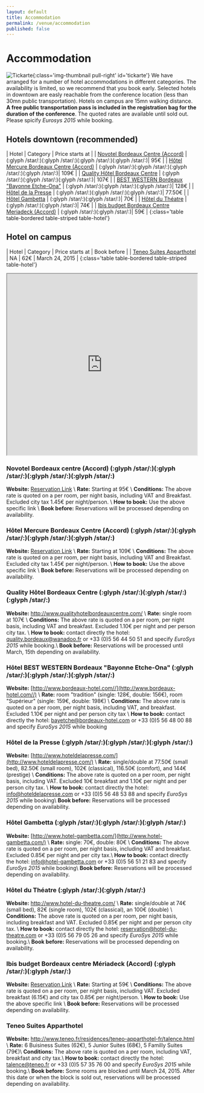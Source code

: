 ```yaml
---
layout: default
title: Accommodation
permalink: /venue/accommodation
published: false
---
```

# Accommodation

![Tickarte](/assets/img/tickarte.jpg){:class='img-thumbnail pull-right' id='tickarte'}
We have arranged for a number of hotel accommodations in different categories. The availability is limited, so we recommend that you book early. Selected hotels in downtown are easly reachable from the conference location (less than 30mn public transportation). Hotels on campus are 15mn walking distance. **A free public transportation pass is included in the registration bag for the duration of the conference**. The quoted rates are available until sold out. Please spicify *Eurosys 2015* while booking.

## Hotels downtown (recommended)

| Hotel | Category | Price starts at |
| [Novotel Bordeaux Centre (Accord)](#novotel-bordeaux-centre-accord-glyph-starglyph-starglyph-starglyph-star) | (:glyph /star/:)(:glyph /star/:)(:glyph /star/:)(:glyph /star/:)| 95€ |
| [Hôtel Mercure Bordeaux Centre (Accord)](#htel-mercure-bordeaux-centre-accord-glyph-starglyph-starglyph-starglyph-star) | (:glyph /star/:)(:glyph /star/:)(:glyph /star/:)(:glyph /star/:)| 109€ |
| [Quality Hôtel Bordeaux Centre](#quality-htel-bordeaux-centre-glyph-starglyph-starglyph-star) | (:glyph /star/:)(:glyph /star/:)(:glyph /star/:)| 107€ |
| [BEST WESTERN Bordeaux "Bayonne Etche-Ona"](#htel-best-western-bordeaux-bayonne-etche-ona-glyph-starglyph-starglyph-star) | (:glyph /star/:)(:glyph /star/:)(:glyph /star/:)| 128€ |
| [Hôtel de la Presse](#htel-de-la-presse-glyph-starglyph-starglyph-star) | (:glyph /star/:)(:glyph /star/:)(:glyph /star/:)| 77.50€ |
| [Hôtel Gambetta](#htel-gambetta-glyph-starglyph-starglyph-star) | (:glyph /star/:)(:glyph /star/:)| 70€ |
| [Hôtel du Théatre](#htel-du-thatre-glyph-starglyph-star) | (:glyph /star/:)(:glyph /star/:)| 74€ |
| [Ibis budget Bordeaux Centre Meriadeck (Accord)](#ibis-budget-bordeaux-centre-mriadeck-accord-glyph-starglyph-star) | (:glyph /star/:)(:glyph /star/:)| 59€ |
{:class='table table-bordered table-striped table-hotel'}

## Hotel on campus


| Hotel | Category | Price starts at | Book before |
| [Teneo Suites Apparthotel](#teneo-suites-apparthotel) | NA | 62€ | March 24, 2015 |
{:class='table table-bordered table-striped table-hotel'}


<iframe src="https://mapsengine.google.com/map/embed?mid=zKfaKxSImFcE.kowbFTzfxurg" width="100%" height="480"></iframe>

### Novotel Bordeaux centre (Accord) (:glyph /star/:)(:glyph /star/:)(:glyph /star/:)(:glyph /star/:)

**Website:** [Reservation Link](http://www.accorhotels.com/lien_externe.svlt?goto=rech_resa&destination=1023,1281,7368,0950,2576&sourceid=EUROSY&dayIn=20&monthIn=4&yearIn=2015&nightNb=5&preferredCode=EUROSY&merchantid=par-accorFR&xtor=ADC-5009) \\
**Rate:** Starting at 95€ \\
**Conditions:** The above rate is quoted on a per room, per night basis, including VAT and Breakfast. Excluded city tax 1.45€ per night/person. \\
**How to book:** Use the above specific link \\
**Book before:** Reservations will be processed depending on availability.

### Hôtel Mercure Bordeaux Centre (Accord) (:glyph /star/:)(:glyph /star/:)(:glyph /star/:)(:glyph /star/:)

**Website:** [Reservation Link](http://www.accorhotels.com/lien_externe.svlt?goto=rech_resa&destination=1023,1281,7368,0950,2576&sourceid=EUROSY&dayIn=20&monthIn=4&yearIn=2015&nightNb=5&preferredCode=EUROSY&merchantid=par-accorFR&xtor=ADC-5009) \\
**Rate:** Starting at 109€ \\
**Conditions:** The above rate is quoted on a per room, per night basis, including VAT and Breakfast. Excluded city tax 1.45€ per night/person. \\
**How to book:** Use the above specific link \\
**Book before:** Reservations will be processed depending on availability.

### Quality Hôtel Bordeaux Centre (:glyph /star/:)(:glyph /star/:)(:glyph /star/:)

**Website:** <http://www.qualityhotelbordeauxcentre.com/> \\
**Rate:** single room at 107€ \\
**Conditions:** The above rate is quoted on a per room, per night basis, including VAT and breakfast. Excluded 1.10€ per night and per person city tax. \\
**How to book:** contact directly the hotel: <quality.bordeaux@wanadoo.fr> or +33 (0)5 56 44 50 51 and specify *EuroSys 2015* while booking.\\
**Book before:** Reservations will be processed until March, 15th depending on availability.


### Hôtel BEST WESTERN Bordeaux "Bayonne Etche-Ona" (:glyph /star/:)(:glyph /star/:)(:glyph /star/:)

**Website:** [http://www.bordeaux-hotel.com//](http://www.bordeaux-hotel.com//) \\
**Rate:** room "tradition" (single: 128€, double: 156€), room "Supérieur" (single: 159€, double: 198€) \\
**Conditions:** The above rate is quoted on a per room, per night basis, including VAT, and breakfast. Excluded 1.10€ per night and per person city tax \\
**How to book:** contact directly the hotel: [bayetche@bordeaux-hotel.com](mailto:bayetche@bordeaux-hotel.com) or +33 (0)5 56 48 00 88 and specify *EuroSys 2015* while booking

### Hôtel de la Presse (:glyph /star/:)(:glyph /star/:)(:glyph /star/:)

**Website:** [http://www.hoteldelapresse.com/](http://www.hoteldelapresse.com/) \\
**Rate:** single/double at 77.50€ (small bed), 82.50€ (small room), 102€ (classical), 116.50€ (comfort), and 144€ (prestige)  \\
**Conditions:** The above rate is quoted on a per room, per night basis, including VAT. Excluded 10€ breakfast and 1.10€ per night and per person city tax. \\
**How to book:** contact directly the hotel: [info@hoteldelapresse.com](mailto:info@hoteldelapresse.com) or +33 (0)5 56 48 53 88  and specify *EuroSys 2015* while booking\\
**Book before:** Reservations will be processed depending on availability.

### Hôtel Gambetta (:glyph /star/:)(:glyph /star/:)(:glyph /star/:)

**Website:** [http://www.hotel-gambetta.com/](http://www.hotel-gambetta.com/) \\
**Rate:** single: 70€, double: 80€  \\
**Conditions:** The above rate is quoted on a per room, per night basis, including VAT and breakfast. Excluded 0.85€ per night and per city tax.\\
**How to book:** contact directly the hotel: [info@hotel-gambetta.com](mailto:info@hotel-gambetta.com) or +33 (0)5 56 51 21 83 and specify *EuroSys 2015* while booking\\
**Book before:** Reservations will be processed depending on availability.

### Hôtel du Théatre (:glyph /star/:)(:glyph /star/:)

**Website:** <http://www.hotel-du-theatre.com/> \\
**Rate:** single/double at 74€ (small bed), 82€ (single room), 102€ (classical), an 100€ (double) \\
**Conditions:** The above rate is quoted on a per room, per night basis, including breakfast and VAT. Excluded 0.85€ per night and per person city tax. \\
**How to book:** contact directly the hotel: [reservation@hotel-du-theatre.com](mailto:reservation@hotel-du-theatre.com) or +33 (0)5 56 79 05 26 and specify *EuroSys 2015* while booking.\\
**Book before:** Reservations will be processed depending on availability.

### Ibis budget Bordeaux centre Mériadeck (Accord) (:glyph /star/:)(:glyph /star/:)

**Website:** [Reservation Link](http://www.accorhotels.com/lien_externe.svlt?goto=rech_resa&destination=1023,1281,7368,0950,2576&sourceid=EUROSY&dayIn=20&monthIn=4&yearIn=2015&nightNb=5&preferredCode=EUROSY&merchantid=par-accorFR&xtor=ADC-5009) \\
**Rate:** Starting at 59€ \\
**Conditions:** The above rate is quoted on a per room, per night basis, including VAT. Excluded breakfast (6.15€) and city tax 0.85€ per night/person. \\
**How to book:** Use the above specific link \\
**Book before:** Reservations will be processed depending on availability.

### Teneo Suites Apparthotel

**Website:** <http://www.teneo.fr/residences/teneo-apparthotel-fr/talence.html> \\
**Rate:** 6 Buisiness Suites (62€), 5 Junior Suites (68€), 5 Familly Suites (79€)\\
**Conditions:** The above rate is quoted on a per room, including VAT, breakfast and city tax.\\
**How to book:** contact directly the hotel: [talence@teneo.fr](mailto:talence@teneo.fr) or +33 (0)5 57 35 76 00 and specify *EuroSys 2015* while booking.\\
**Book before:** Some rooms are blocked until March 24, 2015. After this date or when the block is sold out, reservations will be processed depending on availability.

